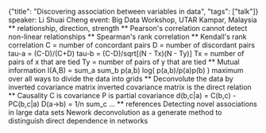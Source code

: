 {"title": "Discovering association between variables in data", "tags": ["talk"]}
speaker: Li Shuai Cheng
event: Big Data Workshop, UTAR Kampar, Malaysia
** relationship, direction, strength
** Pearson's correlation
cannot detect non-linear relationships
** Spearman's rank correlation
** Kendall's rank correlation
C = number of concordant pairs
D = number of discordant pairs
tau-a = (C-D)/(C+D)
tau-b = (C-D)/sqrt[(N - Tx)(N - Ty)]
Tx = number of pairs of x that are tied
Ty = number of pairs of y that are tied
** Mutual information
I(A,B) = sum_a sum_b p(a,b) log( p(a,b)/p(a)p(b) )
maximum over all ways to divide the data into grids
** Deconvolute the data by inverted covariance matrix
inverted covariance matrix is the direct relation
** Causality
C is covariance
P is partial covariance
d(b,c|a) = C(b,c) - PC(b,c|a)
D(a->b) = 1/n sum_c ...
** references
Detecting novel associations in large data sets
Nework deconvolution as a generate method to distinguish direct dependence in networks

